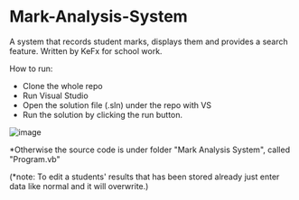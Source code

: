 # Mark-Analysis-System
A system that records student marks, displays them and provides a search feature.
Written by KeFx for school work.

How to run: 
 - Clone the whole repo
 - Run Visual Studio
 - Open the solution file (.sln) under the repo with VS
 - Run the solution by clicking the run button.

 ![image](https://user-images.githubusercontent.com/62463532/131929563-78a1fb92-5591-4868-9a94-3fe1196d77bb.png)
 
*Otherwise the source code is under folder "Mark Analysis System", called "Program.vb"

(*note: To edit a students' results that has been stored already just enter data like normal and it will overwrite.)

